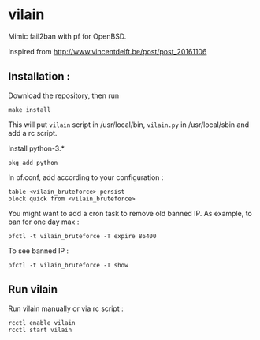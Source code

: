 vilain
======

Mimic fail2ban with pf for OpenBSD.

Inspired from http://www.vincentdelft.be/post/post_20161106

Installation : 
---------------

Download the repository, then run

	make install

This will put `vilain` script in /usr/local/bin, `vilain.py` in
/usr/local/sbin and add a rc script.

Install python-3.*

	pkg_add python


In pf.conf, add according to your configuration : 

    table <vilain_bruteforce> persist
    block quick from <vilain_bruteforce> 

You might want to add a cron task to remove old banned IP. As example, to ban for one day max : 

    pfctl -t vilain_bruteforce -T expire 86400

To see banned IP : 

    pfctl -t vilain_bruteforce -T show


Run vilain
---------------

Run vilain manually or via rc script : 

	rcctl enable vilain
	rcctl start vilain
